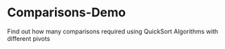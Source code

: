 # Comparisons-Demo
Find out how many comparisons required using QuickSort Algorithms with different pivots

